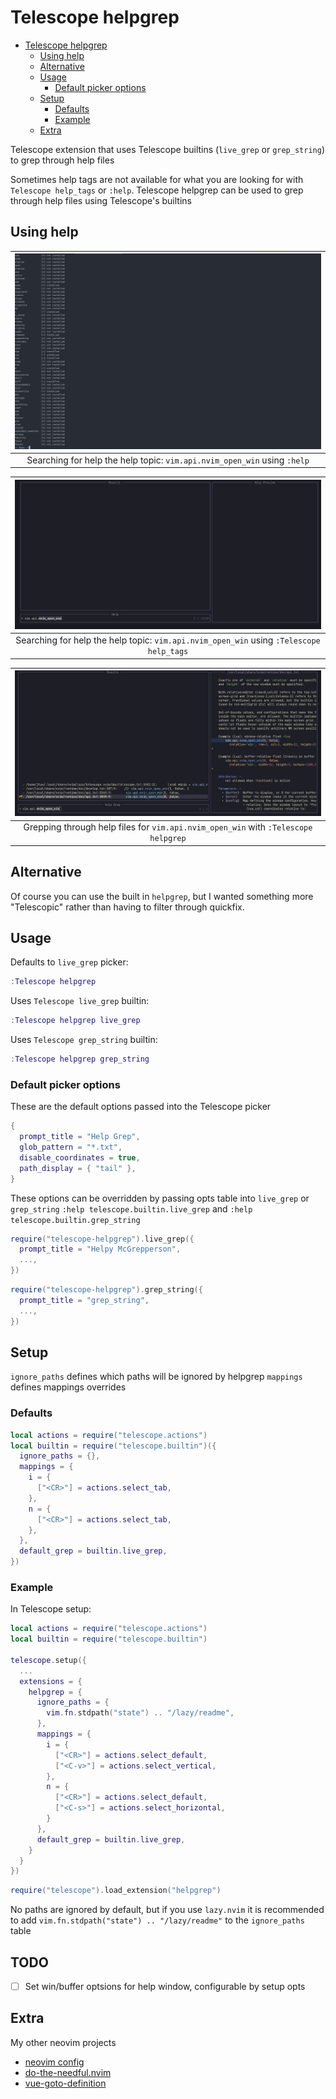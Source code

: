 # Telescope helpgrep

<!--toc:start-->

- [Telescope helpgrep](#telescope-helpgrep)
  - [Using help](#using-help)
  - [Alternative](#alternative)
  - [Usage](#usage)
    - [Default picker options](#default-picker-options)
  - [Setup](#setup)
    - [Defaults](#defaults)
    - [Example](#example)
  - [Extra](#extra)
  <!--toc:end-->

Telescope extension that uses Telescope builtins (`live_grep` or `grep_string`)
to grep through help files

Sometimes help tags are not available for what you are looking for with
`Telescope help_tags` or `:help`. Telescope helpgrep can be used to grep through
help files using Telescope's builtins

## Using help

| ![help](https://github.com/roycrippen4/telescope-treesitter-info.nvim/blob/images/old.png "Old") |
| :----------------------------------------------------------------------------------------------: |
|             Searching for help the help topic: `vim.api.nvim_open_win` using `:help`             |

| ![Telescope helptags](https://github.com/catgoose/telescope-helpgrep.nvim/blob/7c52e4840ee0f404d8f79d3a457d6214a073c1e9/helpgrep1.png "Telescope help_tags") |
| :----------------------------------------------------------------------------------------------------------------------------------------------------------: |
|                                   Searching for help the help topic: `vim.api.nvim_open_win` using `:Telescope help_tags`                                    |

| ![Telescope helpgrep](https://github.com/catgoose/telescope-helpgrep.nvim/blob/7c52e4840ee0f404d8f79d3a457d6214a073c1e9/helpgrep2.png "Telescope helpgrep") |
| :---------------------------------------------------------------------------------------------------------------------------------------------------------: |
|                                     Grepping through help files for `vim.api.nvim_open_win` with `:Telescope helpgrep`                                      |

## Alternative

Of course you can use the built in `helpgrep`, but I wanted something more
"Telescopic" rather than having to filter through quickfix.

## Usage

Defaults to `live_grep` picker:

```lua
:Telescope helpgrep
```

Uses `Telescope live_grep` builtin:

```lua
:Telescope helpgrep live_grep
```

Uses `Telescope grep_string` builtin:

```lua
:Telescope helpgrep grep_string
```

### Default picker options

These are the default options passed into the Telescope picker

```lua
{
  prompt_title = "Help Grep",
  glob_pattern = "*.txt",
  disable_coordinates = true,
  path_display = { "tail" },
}
```

These options can be overridden by passing opts table into `live_grep` or `grep_string`
`:help telescope.builtin.live_grep` and `:help telescope.builtin.grep_string`

```lua
require("telescope-helpgrep").live_grep({
  prompt_title = "Helpy McGrepperson",
  ...,
})
```

```lua
require("telescope-helpgrep").grep_string({
  prompt_title = "grep_string",
  ...,
})
```

## Setup

`ignore_paths` defines which paths will be ignored by helpgrep
`mappings` defines mappings overrides

### Defaults

```lua
local actions = require("telescope.actions")
local builtin = require("telescope.builtin")({
  ignore_paths = {},
  mappings = {
    i = {
      ["<CR>"] = actions.select_tab,
    },
    n = {
      ["<CR>"] = actions.select_tab,
    },
  },
  default_grep = builtin.live_grep,
})
```

### Example

In Telescope setup:

```lua
local actions = require("telescope.actions")
local builtin = require("telescope.builtin")

telescope.setup({
  ...
  extensions = {
    helpgrep = {
      ignore_paths = {
        vim.fn.stdpath("state") .. "/lazy/readme",
      },
      mappings = {
        i = {
          ["<CR>"] = actions.select_default,
          ["<C-v>"] = actions.select_vertical,
        },
        n = {
          ["<CR>"] = actions.select_default,
          ["<C-s>"] = actions.select_horizontal,
        }
      },
      default_grep = builtin.live_grep,
    }
  }
})
```

```lua
require("telescope").load_extension("helpgrep")
```

No paths are ignored by default, but if you use `lazy.nvim` it is recommended
to add `vim.fn.stdpath("state") .. "/lazy/readme"` to the `ignore_paths` table

## TODO

- [ ] Set win/buffer optsions for help window, configurable by setup opts

## Extra

My other neovim projects

- [neovim config](https://github.com/catgoose/nvim)
- [do-the-needful.nvim](https://github.com/catgoose/do-the-needful.nvim)
- [vue-goto-definition](https://github.com/catgoose/vue-goto-definition.nvim)
